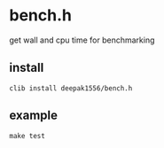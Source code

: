 bench.h
=======

get wall and cpu time for benchmarking

## install
```
clib install deepak1556/bench.h
```

## example
```
make test
```
